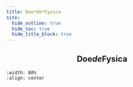 ```yaml
---
title: Doe*de*Fysica
site:
  hide_outline: true
  hide_toc: true
  hide_title_block: true
---
```


<div style="text-align: center;">

## Doe*de*Fysica

</div>

```{figure} ./Figuren/Cover.jpg
:width: 80%
:align: center

```


